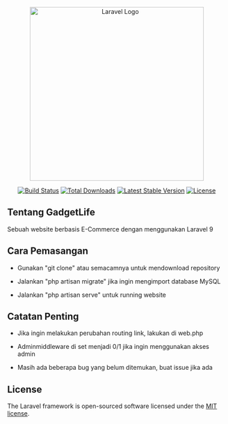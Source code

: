 <p align="center"><a href="https://laravel.com" target="_blank"><img src="https://raw.githubusercontent.com/laravel/art/master/logo-lockup/5%20SVG/2%20CMYK/1%20Full%20Color/laravel-logolockup-cmyk-red.svg" width="400" alt="Laravel Logo"></a></p>

<p align="center">
<a href="https://travis-ci.org/laravel/framework"><img src="https://travis-ci.org/laravel/framework.svg" alt="Build Status"></a>
<a href="https://packagist.org/packages/laravel/framework"><img src="https://img.shields.io/packagist/dt/laravel/framework" alt="Total Downloads"></a>
<a href="https://packagist.org/packages/laravel/framework"><img src="https://img.shields.io/packagist/v/laravel/framework" alt="Latest Stable Version"></a>
<a href="https://packagist.org/packages/laravel/framework"><img src="https://img.shields.io/packagist/l/laravel/framework" alt="License"></a>
</p>

## Tentang GadgetLife

Sebuah website berbasis E-Commerce dengan menggunakan Laravel 9

## Cara Pemasangan

- Gunakan "git clone" atau semacamnya untuk mendownload repository

- Jalankan "php artisan migrate" jika ingin mengimport database MySQL 

- Jalankan "php artisan serve" untuk running website

## Catatan Penting

- Jika ingin melakukan perubahan routing link, lakukan di web.php

- Adminmiddleware di set menjadi 0/1 jika ingin menggunakan akses admin

- Masih ada beberapa bug yang belum ditemukan, buat issue jika ada

## License

The Laravel framework is open-sourced software licensed under the [MIT license](https://opensource.org/licenses/MIT).
